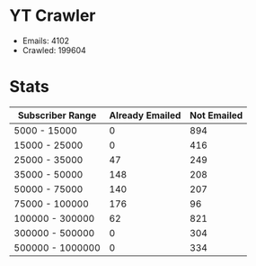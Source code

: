 # YT Crawler
- Emails: 4102
- Crawled: 199604

# Stats
| Subscriber Range  | Already Emailed | Not Emailed |
|-------|-------|-------|
| 5000 - 15000 | 0 | 894 |
| 15000 - 25000 | 0 | 416 |
| 25000 - 35000 | 47 | 249 |
| 35000 - 50000 | 148 | 208 |
| 50000 - 75000 | 140 | 207 |
| 75000 - 100000 | 176 | 96 |
| 100000 - 300000 | 62 | 821 |
| 300000 - 500000 | 0 | 304 |
| 500000 - 1000000 | 0 | 334 |
